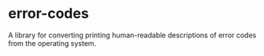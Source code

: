 # error-codes

A library for converting printing human-readable descriptions of error codes
from the operating system.
